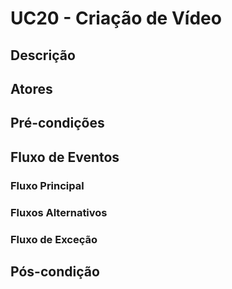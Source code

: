 # UC20 - Criação de Vídeo

## Descrição

## Atores

## Pré-condições

## Fluxo de Eventos
### Fluxo Principal

### Fluxos Alternativos

### Fluxo de Exceção

## Pós-condição